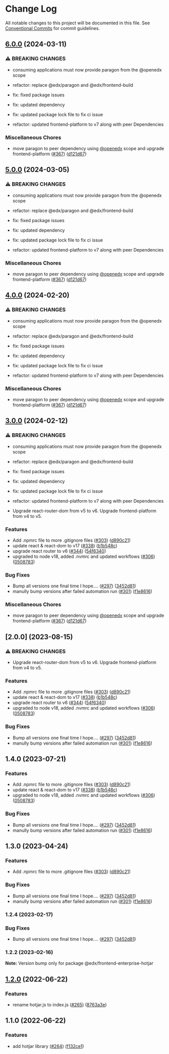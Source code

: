 # Change Log

All notable changes to this project will be documented in this file.
See [Conventional Commits](https://conventionalcommits.org) for commit guidelines.

## [6.0.0](https://github.com/openedx/frontend-enterprise/compare/@edx/frontend-enterprise-hotjar@2.0.0...@edx/frontend-enterprise-hotjar@6.0.0) (2024-03-11)


### ⚠ BREAKING CHANGES

* consuming applications must now provide paragon from the @openedx scope

* refactor: replace @edx/paragon and @edx/frontend-build

* fix: fixed package issues

* fix: updated dependency

* fix: updated package lock file to fix ci issue

* refactor: updated frontend-platform to v7 along with peer Dependencies

### Miscellaneous Chores

* move paragon to peer dependency using [@openedx](https://github.com/openedx) scope and upgrade frontend-platform ([#367](https://github.com/openedx/frontend-enterprise/issues/367)) ([d121d67](https://github.com/openedx/frontend-enterprise/commit/d121d67efa6e84de86a7f3eb84acb674f2d4a380))



## [5.0.0](https://github.com/openedx/frontend-enterprise/compare/@edx/frontend-enterprise-hotjar@2.0.0...@edx/frontend-enterprise-hotjar@5.0.0) (2024-03-05)


### ⚠ BREAKING CHANGES

* consuming applications must now provide paragon from the @openedx scope

* refactor: replace @edx/paragon and @edx/frontend-build

* fix: fixed package issues

* fix: updated dependency

* fix: updated package lock file to fix ci issue

* refactor: updated frontend-platform to v7 along with peer Dependencies

### Miscellaneous Chores

* move paragon to peer dependency using [@openedx](https://github.com/openedx) scope and upgrade frontend-platform ([#367](https://github.com/openedx/frontend-enterprise/issues/367)) ([d121d67](https://github.com/openedx/frontend-enterprise/commit/d121d67efa6e84de86a7f3eb84acb674f2d4a380))



## [4.0.0](https://github.com/openedx/frontend-enterprise/compare/@edx/frontend-enterprise-hotjar@2.0.0...@edx/frontend-enterprise-hotjar@4.0.0) (2024-02-20)


### ⚠ BREAKING CHANGES

* consuming applications must now provide paragon from the @openedx scope

* refactor: replace @edx/paragon and @edx/frontend-build

* fix: fixed package issues

* fix: updated dependency

* fix: updated package lock file to fix ci issue

* refactor: updated frontend-platform to v7 along with peer Dependencies

### Miscellaneous Chores

* move paragon to peer dependency using [@openedx](https://github.com/openedx) scope and upgrade frontend-platform ([#367](https://github.com/openedx/frontend-enterprise/issues/367)) ([d121d67](https://github.com/openedx/frontend-enterprise/commit/d121d67efa6e84de86a7f3eb84acb674f2d4a380))



## [3.0.0](https://github.com/openedx/frontend-enterprise/compare/@edx/frontend-enterprise-hotjar@1.2.0...@edx/frontend-enterprise-hotjar@3.0.0) (2024-02-12)


### ⚠ BREAKING CHANGES

* consuming applications must now provide paragon from the @openedx scope

* refactor: replace @edx/paragon and @edx/frontend-build

* fix: fixed package issues

* fix: updated dependency

* fix: updated package lock file to fix ci issue

* refactor: updated frontend-platform to v7 along with peer Dependencies
* Upgrade react-router-dom from v5 to v6.
Upgrade frontend-platform from v4 to v5.

### Features

* Add .npmrc file to more .gitignore files ([#303](https://github.com/openedx/frontend-enterprise/issues/303)) ([d890c21](https://github.com/openedx/frontend-enterprise/commit/d890c212c3f8c5ec81e6dee63f68029ad0b00552))
* update react & react-dom to v17 ([#338](https://github.com/openedx/frontend-enterprise/issues/338)) ([b1b548c](https://github.com/openedx/frontend-enterprise/commit/b1b548c0ec27572d639f276507a1495b78db9497))
* upgrade react router to v6 ([#344](https://github.com/openedx/frontend-enterprise/issues/344)) ([54f6340](https://github.com/openedx/frontend-enterprise/commit/54f6340f764a9120bebd654564e0d61918a3cffa))
* upgraded to node v18, added .nvmrc and updated workflows ([#306](https://github.com/openedx/frontend-enterprise/issues/306)) ([0508783](https://github.com/openedx/frontend-enterprise/commit/050878307ff5f8a94385b7f41070dec19c7e84cc))


### Bug Fixes

* Bump all versions one final time I hope.... ([#297](https://github.com/openedx/frontend-enterprise/issues/297)) ([3452d81](https://github.com/openedx/frontend-enterprise/commit/3452d810bad4b7292ce342ac96bec500809b532d))
* manully bump versions after failed automation run ([#301](https://github.com/openedx/frontend-enterprise/issues/301)) ([f1e8616](https://github.com/openedx/frontend-enterprise/commit/f1e8616996c46ffda1c7596be6fc323136ac34c2))


### Miscellaneous Chores

* move paragon to peer dependency using [@openedx](https://github.com/openedx) scope and upgrade frontend-platform ([#367](https://github.com/openedx/frontend-enterprise/issues/367)) ([d121d67](https://github.com/openedx/frontend-enterprise/commit/d121d67efa6e84de86a7f3eb84acb674f2d4a380))



## [2.0.0] (2023-08-15)


### ⚠ BREAKING CHANGES

* Upgrade react-router-dom from v5 to v6.
Upgrade frontend-platform from v4 to v5.

### Features

* Add .npmrc file to more .gitignore files ([#303](https://github.com/openedx/frontend-enterprise/issues/303)) ([d890c21](https://github.com/openedx/frontend-enterprise/commit/d890c212c3f8c5ec81e6dee63f68029ad0b00552))
* update react & react-dom to v17 ([#338](https://github.com/openedx/frontend-enterprise/issues/338)) ([b1b548c](https://github.com/openedx/frontend-enterprise/commit/b1b548c0ec27572d639f276507a1495b78db9497))
* upgrade react router to v6 ([#344](https://github.com/openedx/frontend-enterprise/issues/344)) ([54f6340](https://github.com/openedx/frontend-enterprise/commit/54f6340f764a9120bebd654564e0d61918a3cffa))
* upgraded to node v18, added .nvmrc and updated workflows ([#306](https://github.com/openedx/frontend-enterprise/issues/306)) ([0508783](https://github.com/openedx/frontend-enterprise/commit/050878307ff5f8a94385b7f41070dec19c7e84cc))


### Bug Fixes

* Bump all versions one final time I hope.... ([#297](https://github.com/openedx/frontend-enterprise/issues/297)) ([3452d81](https://github.com/openedx/frontend-enterprise/commit/3452d810bad4b7292ce342ac96bec500809b532d))
* manully bump versions after failed automation run ([#301](https://github.com/openedx/frontend-enterprise/issues/301)) ([f1e8616](https://github.com/openedx/frontend-enterprise/commit/f1e8616996c46ffda1c7596be6fc323136ac34c2))



## 1.4.0 (2023-07-21)


### Features

* Add .npmrc file to more .gitignore files ([#303](https://github.com/openedx/frontend-enterprise/issues/303)) ([d890c21](https://github.com/openedx/frontend-enterprise/commit/d890c212c3f8c5ec81e6dee63f68029ad0b00552))
* update react & react-dom to v17 ([#338](https://github.com/openedx/frontend-enterprise/issues/338)) ([b1b548c](https://github.com/openedx/frontend-enterprise/commit/b1b548c0ec27572d639f276507a1495b78db9497))
* upgraded to node v18, added .nvmrc and updated workflows ([#306](https://github.com/openedx/frontend-enterprise/issues/306)) ([0508783](https://github.com/openedx/frontend-enterprise/commit/050878307ff5f8a94385b7f41070dec19c7e84cc))


### Bug Fixes

* Bump all versions one final time I hope.... ([#297](https://github.com/openedx/frontend-enterprise/issues/297)) ([3452d81](https://github.com/openedx/frontend-enterprise/commit/3452d810bad4b7292ce342ac96bec500809b532d))
* manully bump versions after failed automation run ([#301](https://github.com/openedx/frontend-enterprise/issues/301)) ([f1e8616](https://github.com/openedx/frontend-enterprise/commit/f1e8616996c46ffda1c7596be6fc323136ac34c2))



## 1.3.0 (2023-04-24)


### Features

* Add .npmrc file to more .gitignore files ([#303](https://github.com/openedx/frontend-enterprise/issues/303)) ([d890c21](https://github.com/openedx/frontend-enterprise/commit/d890c212c3f8c5ec81e6dee63f68029ad0b00552))


### Bug Fixes

* Bump all versions one final time I hope.... ([#297](https://github.com/openedx/frontend-enterprise/issues/297)) ([3452d81](https://github.com/openedx/frontend-enterprise/commit/3452d810bad4b7292ce342ac96bec500809b532d))
* manully bump versions after failed automation run ([#301](https://github.com/openedx/frontend-enterprise/issues/301)) ([f1e8616](https://github.com/openedx/frontend-enterprise/commit/f1e8616996c46ffda1c7596be6fc323136ac34c2))



### 1.2.4 (2023-02-17)


### Bug Fixes

* Bump all versions one final time I hope.... ([#297](https://github.com/openedx/frontend-enterprise/issues/297)) ([3452d81](https://github.com/openedx/frontend-enterprise/commit/3452d810bad4b7292ce342ac96bec500809b532d))



### 1.2.2 (2023-02-16)

**Note:** Version bump only for package @edx/frontend-enterprise-hotjar





## [1.2.0](https://github.com/openedx/frontend-enterprise/compare/@edx/frontend-enterprise-hotjar@1.1.0...@edx/frontend-enterprise-hotjar@1.2.0) (2022-06-22)


### Features

* rename hotjar.js to index.js ([#265](https://github.com/openedx/frontend-enterprise/issues/265)) ([8763a3e](https://github.com/openedx/frontend-enterprise/commit/8763a3eb7f6862d1f86b70203f1c71626a72ed8e))



## 1.1.0 (2022-06-22)


### Features

* add hotjar library ([#264](https://github.com/openedx/frontend-enterprise/issues/264)) ([f132ce1](https://github.com/openedx/frontend-enterprise/commit/f132ce1716bb64714a8c368a80f673d1e9ef12fc))
